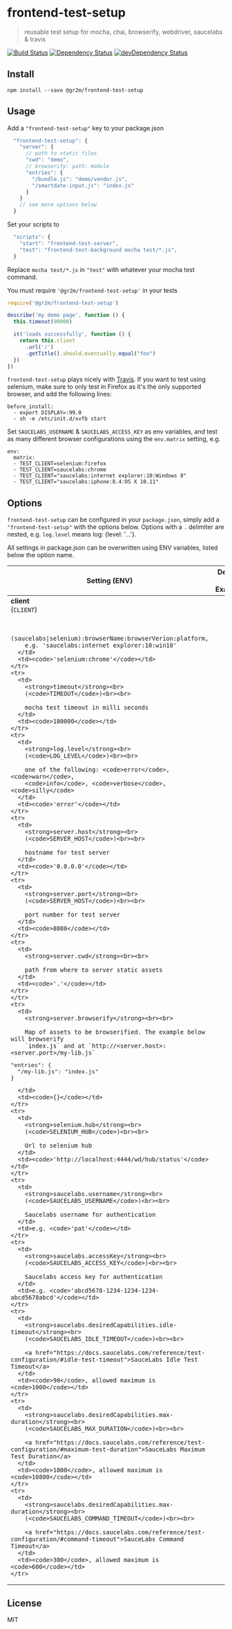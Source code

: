 # frontend-test-setup

> reusable test setup for mocha, chai, browserify, webdriver, saucelabs & travis

[![Build Status](https://travis-ci.org/gr2m/frontend-test-setup.svg?branch=master)](https://travis-ci.org/gr2m/frontend-test-setup)
[![Dependency Status](https://david-dm.org/gr2m/frontend-test-setup.svg)](https://david-dm.org/gr2m/frontend-test-setup)
[![devDependency Status](https://david-dm.org/gr2m/frontend-test-setup/dev-status.svg)](https://david-dm.org/gr2m/frontend-test-setup#info=devDependencies)

## Install

```
npm install --save @gr2m/frontend-test-setup
```

## Usage

Add a `"frontend-test-setup"` key to your package.json

```js
  "frontend-test-setup": {
    "server": {
      // path to static files
      "cwd": "demo",
      // browserify: path: module
      "entries": {
        "/bundle.js": "demo/vendor.js",
        "/smartdate-input.js": "index.js"
      }
    }
    // see more options below
  }
```

Set your scripts to

```js
  "scripts": {
    "start": "frontend-test-server",
    "test": "frontend-test-background mocha test/*.js",
  }
```

Replace `mocha test/*.js` in `"test"` with whatever your mocha test command.

You must require `'@gr2m/frontend-test-setup'` in your tests

```js
require('@gr2m/frontend-test-setup')

describe('my demo page', function () {
  this.timeout(90000)

  it('loads successfully', function () {
    return this.client
      .url('/')
      .getTitle().should.eventually.equal("foo")
  })
})
```

`frontend-test-setup` plays nicely with [Travis](http://travis-ci.org/). If
you want to test using selenium, make sure to only test in Firefox as it's the
only supported browser, and add the following lines:

```
before_install:
  - export DISPLAY=:99.0
  - sh -e /etc/init.d/xvfb start
```

Set `SAUCELABS_USERNAME` & `SAUCELABS_ACCESS_KEY` as env variables, and test
as many different browser configurations using the `env.matrix` setting, e.g.

```
env:
  matrix:
  - TEST_CLIENT=selenium:firefox
  - TEST_CLIENT=saucelabs:chrome
  - TEST_CLIENT="saucelabs:internet explorer:10:Windows 8"
  - TEST_CLIENT="saucelabs:iphone:8.4:OS X 10.11"
```

## Options

`frontend-test-setup` can be configured in your `package.json`, simply
add a `"frontend-test-setup"` with the options below. Options with a `.`
delimiter are nested, e.g. `log.level` means log: {level: '...'}.

All settings in package.json can be overwritten using ENV variables, listed
below the option name.

<table>
  <thead>
    <tr>
      <th>Setting (ENV)</th>
      <th>Default / Example</th>
    </tr>
  </thead>
  <tbody>
    <tr>
      <td>
        <strong>client</strong><br>
        (<code>CLIENT</code>)<br><br>

        (saucelabs|selenium):browserName:browserVerion:platform,
        e.g. 'saucelabs:internet explorer:10:win10'
      </td>
      <td><code>'selenium:chrome'</code></td>
    </tr>
    <tr>
      <td>
        <strong>timeout</strong><br>
        (<code>TIMEOUT</code>)<br><br>

        mocha test timeout in milli seconds
      </td>
      <td><code>180000</code></td>
    </tr>
    <tr>
      <td>
        <strong>log.level</strong><br>
        (<code>LOG_LEVEL</code>)<br><br>

        one of the following: <code>error</code>, <code>warn</code>,
        <code>info</code>, <code>verbose</code>, <code>silly</code>
      </td>
      <td><code>'error'</code></td>
    </tr>
    <tr>
      <td>
        <strong>server.host</strong><br>
        (<code>SERVER_HOST</code>)<br><br>

        hostname for test server
      </td>
      <td><code>'0.0.0.0'</code></td>
    </tr>
    <tr>
      <td>
        <strong>server.port</strong><br>
        (<code>SERVER_HOST</code>)<br><br>

        port number for test server
      </td>
      <td><code>8080</code></td>
    </tr>
    <tr>
      <td>
        <strong>server.cwd</strong><br><br>

        path from where to server static assets
      </td>
      <td><code>'.'</code></td>
    </tr>
    </tr>
    <tr>
      <td>
        <strong>server.browserify</strong><br><br>

        Map of assets to be browserified. The example below will browserify
        `index.js` and at `http://<server.host>:<server.port>/my-lib.js`

<pre>
"entries": {
  "/my-lib.js": "index.js"
}
</pre>
      </td>
      <td><code>{}</code></td>
    </tr>
    <tr>
      <td>
        <strong>selenium.hub</strong><br>
        (<code>SELENIUM_HUB</code>)<br><br>

        Url to selenium hub
      </td>
      <td><code>'http://localhost:4444/wd/hub/status'</code></td>
    </tr>
    <tr>
      <td>
        <strong>saucelabs.username</strong><br>
        (<code>SAUCELABS_USERNAME</code>)<br><br>

        Saucelabs username for authentication
      </td>
      <td>e.g. <code>'pat'</code></td>
    </tr>
    <tr>
      <td>
        <strong>saucelabs.accessKey</strong><br>
        (<code>SAUCELABS_ACCESS_KEY</code>)<br><br>

        Saucelabs access key for authentication
      </td>
      <td>e.g. <code>'abcd5678-1234-1234-1234-abcd5678abcd'</code></td>
    </tr>
    <tr>
      <td>
        <strong>saucelabs.desiredCapabilities.idle-timeout</strong><br>
        (<code>SAUCELABS_IDLE_TIMEOUT</code>)<br><br>

        <a href="https://docs.saucelabs.com/reference/test-configuration/#idle-test-timeout">SauceLabs Idle Test Timeout</a>
      </td>
      <td><code>90</code>, allowed maximum is <code>1000</code></td>
    </tr>
    <tr>
      <td>
        <strong>saucelabs.desiredCapabilities.max-duration</strong><br>
        (<code>SAUCELABS_MAX_DURATION</code>)<br><br>

        <a href="https://docs.saucelabs.com/reference/test-configuration/#maximum-test-duration">SauceLabs Maximum Test Duration</a>
      </td>
      <td><code>1800</code>, allowed maximum is <code>10800</code></td>
    </tr>
    <tr>
      <td>
        <strong>saucelabs.desiredCapabilities.max-duration</strong><br>
        (<code>SAUCELABS_COMMAND_TIMEOUT</code>)<br><br>

        <a href="https://docs.saucelabs.com/reference/test-configuration/#command-timeout">SauceLabs Command Timeout</a>
      </td>
      <td><code>300</code>, allowed maximum is <code>600</code></td>
    </tr>
  </tbody>
</table>

## License

MIT
